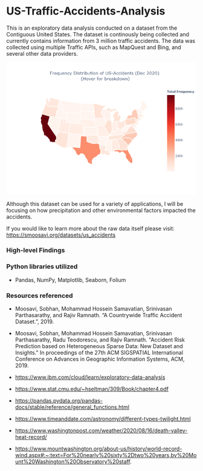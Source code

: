 # US-Traffic-Accidents-Analysis

This is an exploratory data analysis conducted on a dataset from the Contiguous United States. The dataset is continously being collected and currently contains information from 3 million traffic accidents. The data was collected using multiple Traffic APIs, such as MapQuest and Bing, and several other data providers.

![Image of United States, showing where the states where the data was collected from](https://github.com/lodi-m/US-Traffic-Accidents-Analysis/blob/main/us_map_coverage.png)

Although this dataset can be used for a variety of applications, I will be focusing on how precipitation and other environmental factors impacted the accidents.

If you would like to learn more about the raw data itself please visit: https://smoosavi.org/datasets/us_accidents

### High-level Findings




### Python libraries utilized 
* Pandas, NumPy, Matplotlib, Seaborn, Folium 


### Resources referenced
*   Moosavi, Sobhan, Mohammad Hossein Samavatian, Srinivasan Parthasarathy, and Rajiv Ramnath. “A Countrywide Traffic Accident Dataset.”, 2019.

* Moosavi, Sobhan, Mohammad Hossein Samavatian, Srinivasan Parthasarathy, Radu Teodorescu, and Rajiv Ramnath. "Accident Risk Prediction based on Heterogeneous Sparse Data: New Dataset and Insights." In proceedings of the 27th ACM SIGSPATIAL International Conference on Advances in Geographic Information Systems, ACM, 2019.

*   https://www.ibm.com/cloud/learn/exploratory-data-analysis 
*   https://www.stat.cmu.edu/~hseltman/309/Book/chapter4.pdf 
* https://pandas.pydata.org/pandas-docs/stable/reference/general_functions.html
* https://www.timeanddate.com/astronomy/different-types-twilight.html 
* https://www.washingtonpost.com/weather/2020/08/16/death-valley-heat-record/
* https://www.mountwashington.org/about-us/history/world-record-wind.aspx#:~:text=For%20nearly%20sixty%2Dtwo%20years,by%20Mount%20Washington%20Observatory%20staff. 

